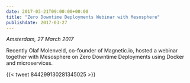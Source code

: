 ```yaml
---
date: 2017-03-21T09:00:00+00:00
title: "Zero Downtime Deployments Webinar with Mesosphere"
publishdate: 2017-03-27
---
```

*Amsterdam, 27 March 2017*

Recently Olaf Molenveld, co-founder of Magnetic.io, hosted a webinar together with Mesosphere on Zero Downtime
Deployments using Docker and microservices.

{{< tweet 844299130281345025 >}}

<!--more-->
